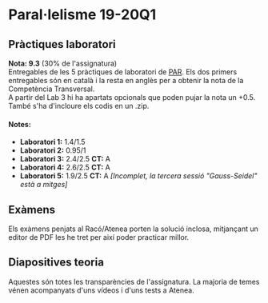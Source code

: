 # Paral·lelisme 19-20Q1  
## Pràctiques laboratori  
**Nota: 9.3** (30% de l'assignatura)  
Entregables de les 5 pràctiques de laboratori de [PAR](https://www.fib.upc.edu/ca/estudis/graus/grau-en-enginyeria-informatica/pla-destudis/assignatures/PAR). Els dos primers entregables són en català
i la resta en anglès per a obtenir la nota de la Competència Transversal.  
A partir del Lab 3 hi ha apartats opcionals que poden pujar la nota un +0.5. També s'ha d'incloure
els codis en un .zip.  
#### Notes:
* **Laboratori 1:** 1.4/1.5
* **Laboratori 2:** 0.95/1
* **Laboratori 3:** 2.4/2.5 **CT:** A
* **Laboratori 4:** 2.6/2.5 **CT:** A
* **Laboratori 5:** 1.9/2.5 **CT:** A *[Incomplet, la tercera sessió "Gauss-Seidel" està a mitges]*  
## Exàmens  
Els exàmens penjats al Racó/Atenea porten la solució inclosa, mitjançant un editor de PDF les he tret per així poder practicar millor.  
## Diapositives teoria  
Aquestes són totes les transparències de l'assignatura. La majoria de temes vénen acompanyats d'uns vídeos i d'uns tests a Atenea.
